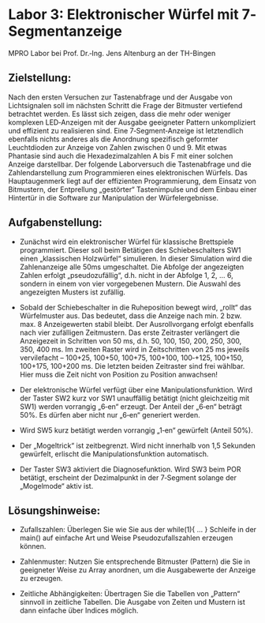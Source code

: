 # Labor 3: Elektronischer Würfel mit 7‐Segmentanzeige

MPRO Labor bei Prof. Dr.‐Ing. Jens Altenburg an der TH-Bingen


## Zielstellung:

Nach den ersten Versuchen zur Tastenabfrage und der Ausgabe von Lichtsignalen soll im nächsten Schritt die Frage der Bitmuster vertiefend betrachtet werden. Es lässt sich zeigen, dass die mehr oder weniger komplexen LED‐Anzeigen mit der Ausgabe geeigneter Pattern unkompliziert und effizient zu realisieren sind. Eine 7‐Segment‐Anzeige ist letztendlich ebenfalls nichts anderes als die Anordnung spezifisch geformter Leuchtdioden zur Anzeige von Zahlen zwischen 0 und 9. Mit etwas Phantasie sind auch die Hexadezimalzahlen A bis F mit einer solchen Anzeige darstellbar. Der folgende Laborversuch die Tastenabfrage und die Zahlendarstellung zum Programmieren eines elektronischen Würfels. Das Hauptaugenmerk liegt auf der effizienten Programmierung, dem Einsatz von Bitmustern, der Entprellung „gestörter“ Tastenimpulse und dem Einbau einer Hintertür in die Software zur Manipulation der Würfelergebnisse.

## Aufgabenstellung:

- Zunächst wird ein elektronischer Würfel für klassische Brettspiele programmiert. Dieser soll beim Betätigen des Schiebeschalters SW1 einen „klassischen Holzwürfel“ simulieren. In dieser Simulation wird die Zahlenanzeige alle 50ms umgeschaltet. Die Abfolge der angezeigten Zahlen erfolgt „pseudozufällig“, d.h. nicht in der Abfolge 1, 2, ... 6, sondern in einem von vier vorgegebenen Mustern. Die Auswahl des angezeigten Musters ist zufällig.

- Sobald der Schiebeschalter in die Ruheposition bewegt wird, „rollt“ das Würfelmuster aus. Das bedeutet, dass die Anzeige nach min. 2 bzw. max. 8 Anzeigewerten stabil bleibt. Der Ausrollvorgang erfolgt ebenfalls nach vier zufälligen Zeitmustern. Das erste Zeitraster verlängert die Anzeigezeit in Schritten von 50 ms, d.h. 50, 100, 150, 200, 250, 300, 350, 400 ms. Im zweiten Raster wird in Zeitschritten von 25 ms jeweils vervilefacht – 100+25, 100+50, 100+75, 100+100, 100‐+125, 100+150, 100+175, 100+200 ms. Die letzten beiden Zeitraster sind frei wählbar. Hier muss die Zeit nicht von Position zu Position anwachsen!

- Der elektronische Würfel verfügt über eine Manipulationsfunktion. Wird der Taster SW2 kurz vor SW1 unauffällig betätigt (nicht gleichzeitig mit SW1) werden vorrangig „6‐en“ erzeugt. Der Anteil der „6‐en“ beträgt 50%. Es dürfen aber nicht nur „6‐en“ generiert werden.

- Wird SW5 kurz betätigt werden vorrangig „1‐en“ gewürfelt (Anteil 50%).

- Der „Mogeltrick“ ist zeitbegrenzt. Wird nicht innerhalb von 1,5 Sekunden gewürfelt, erlischt die Manipulationsfunktion automatisch.

- Der Taster SW3 aktiviert die Diagnosefunktion. Wird SW3 beim POR betätigt, erscheint der Dezimalpunkt in der 7‐Segment solange der „Mogelmode“ aktiv ist.
  

## Lösungshinweise:

- Zufallszahlen: Überlegen Sie wie Sie aus der while(1){ ... } Schleife in der main() auf einfache Art und Weise Pseudozufallszahlen erzeugen können.
  
- Zahlenmuster: Nutzen Sie entsprechende Bitmuster (Pattern) die Sie in geeigneter Weise zu Array anordnen, um die Ausgabewerte der Anzeige zu erzeugen.

- Zeitliche Abhängigkeiten: Übertragen Sie die Tabellen von „Pattern“ sinnvoll in zeitliche Tabellen. Die Ausgabe von Zeiten und Mustern ist dann einfache über Indices möglich.